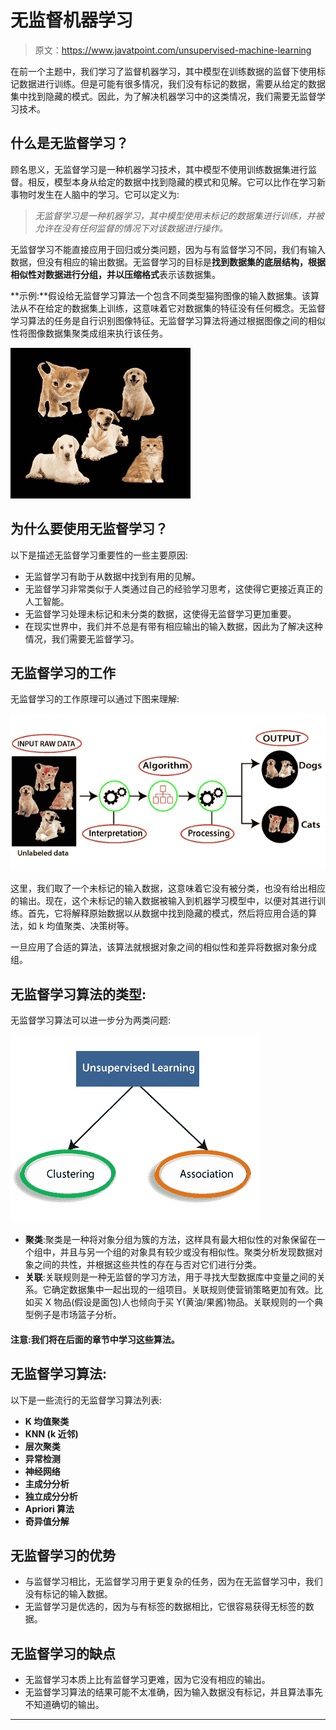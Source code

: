 # 无监督机器学习

> 原文：<https://www.javatpoint.com/unsupervised-machine-learning>

在前一个主题中，我们学习了监督机器学习，其中模型在训练数据的监督下使用标记数据进行训练。但是可能有很多情况，我们没有标记的数据，需要从给定的数据集中找到隐藏的模式。因此，为了解决机器学习中的这类情况，我们需要无监督学习技术。

## 什么是无监督学习？

顾名思义，无监督学习是一种机器学习技术，其中模型不使用训练数据集进行监督。相反，模型本身从给定的数据中找到隐藏的模式和见解。它可以比作在学习新事物时发生在人脑中的学习。它可以定义为:

> *无监督学习是一种机器学习，其中模型使用未标记的数据集进行训练，并被允许在没有任何监督的情况下对该数据进行操作。*

无监督学习不能直接应用于回归或分类问题，因为与有监督学习不同，我们有输入数据，但没有相应的输出数据。无监督学习的目标是**找到数据集的底层结构，根据相似性对数据进行分组，并以压缩格式**表示该数据集。

**示例:**假设给无监督学习算法一个包含不同类型猫狗图像的输入数据集。该算法从不在给定的数据集上训练，这意味着它对数据集的特征没有任何概念。无监督学习算法的任务是自行识别图像特征。无监督学习算法将通过根据图像之间的相似性将图像数据集聚类成组来执行该任务。

![Supervised Machine learning](img/88b1f46adbb51587334f0beebfdeb0f5.png)

## 为什么要使用无监督学习？

以下是描述无监督学习重要性的一些主要原因:

*   无监督学习有助于从数据中找到有用的见解。
*   无监督学习非常类似于人类通过自己的经验学习思考，这使得它更接近真正的人工智能。
*   无监督学习处理未标记和未分类的数据，这使得无监督学习更加重要。
*   在现实世界中，我们并不总是有带有相应输出的输入数据，因此为了解决这种情况，我们需要无监督学习。

## 无监督学习的工作

无监督学习的工作原理可以通过下图来理解:

![Supervised Machine learning](img/9a50a19acc315bd703598e9a542e2ea6.png)

这里，我们取了一个未标记的输入数据，这意味着它没有被分类，也没有给出相应的输出。现在，这个未标记的输入数据被输入到机器学习模型中，以便对其进行训练。首先，它将解释原始数据以从数据中找到隐藏的模式，然后将应用合适的算法，如 k 均值聚类、决策树等。

一旦应用了合适的算法，该算法就根据对象之间的相似性和差异将数据对象分成组。

## 无监督学习算法的类型:

无监督学习算法可以进一步分为两类问题:

![Supervised Machine learning](img/219f465e579c0a3b980c2d08f9c964ff.png)

*   **聚类**:聚类是一种将对象分组为簇的方法，这样具有最大相似性的对象保留在一个组中，并且与另一个组的对象具有较少或没有相似性。聚类分析发现数据对象之间的共性，并根据这些共性的存在与否对它们进行分类。
*   **关联**:关联规则是一种无监督的学习方法，用于寻找大型数据库中变量之间的关系。它确定数据集中一起出现的一组项目。关联规则使营销策略更加有效。比如买 X 物品(假设是面包)人也倾向于买 Y(黄油/果酱)物品。关联规则的一个典型例子是市场篮子分析。

#### 注意:我们将在后面的章节中学习这些算法。

## 无监督学习算法:

以下是一些流行的无监督学习算法列表:

*   **K 均值聚类**
*   **KNN (k 近邻)**
*   **层次聚类**
*   **异常检测**
*   **神经网络**
*   **主成分分析**
*   **独立成分分析**
*   **Apriori 算法**
*   **奇异值分解**

## 无监督学习的优势

*   与监督学习相比，无监督学习用于更复杂的任务，因为在无监督学习中，我们没有标记的输入数据。
*   无监督学习是优选的，因为与有标签的数据相比，它很容易获得无标签的数据。

## 无监督学习的缺点

*   无监督学习本质上比有监督学习更难，因为它没有相应的输出。
*   无监督学习算法的结果可能不太准确，因为输入数据没有标记，并且算法事先不知道确切的输出。

* * *
